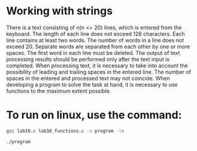 # Working with strings
There is a text consisting of n(n <= 20) lines, which is entered from the keyboard. The length of each line does not exceed 128 characters. Each line contains at least two words. The number of words in a line does not exceed 20. Separate words are separated from each other by one or more spaces. The first word in each line must be deleted. The output of text processing results should be performed only after the text input is completed. When processing text, it is necessary to take into account the possibility of leading and trailing spaces in the entered line. The number of spaces in the entered and processed text may not coincide. When developing a program to solve the task at hand, it is necessary to use functions to the maximum extent possible.

# To run on linux, use the command:
```bash
gcc lab10.c lab10_functions.c -o program -lm
```
```bash
./program
```
